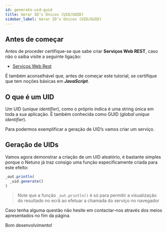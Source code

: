 ```yaml
---
id: generate-uid-guid
title: Gerar ID’s Únicos (UID/GUID)
sidebar_label: Gerar ID’s Únicos (UID/GUID)
---
```


## Antes de começar

Antes de proceder certifique-se que sabe criar **Serviços Web REST**, caso não o saiba visite a seguinte ligação:

* [Serviços Web Rest](/docs/academy/server/services/rest)

É também aconselhável que, antes de começar este tutorial, se certifique que tem noções básicas em _**JavaScript**_.

## O que é um UID

Um UID (_unique identifier_), como o próprio indica é uma string única em toda a sua aplicação. É também conhecida como GUID (_global unique identifier_).

Para podermos exemplificar a geração de UID’s vamos criar um serviço.

## Geração de UIDs

Vamos agora demonstrar a criação de um UID aleatório, é bastante simples porque o Netuno já traz consigo uma função especificamente criada para este efeito:

```javascript
_out.println(
  _uid.generate()
)
```

> Note que a função `_out.println()` é só para permitir a visualização do resultado no ecrã ao efetuar a chamada do serviço no navegador

Caso tenha alguma questão não hesite em contactar-nos através dos meios apresentados no fim da página.

Bom desenvolvimento!
